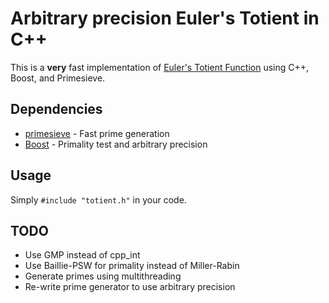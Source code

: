 # Arbitrary precision Euler's Totient in C++

This is a **very** fast implementation of
[Euler's Totient Function](https://en.wikipedia.org/wiki/Euler%27s_totient_function)
using C++, Boost, and Primesieve.

## Dependencies
* [primesieve](http://primesieve.org) - Fast prime generation
* [Boost](http://boost.org) - Primality test and arbitrary precision

## Usage
Simply `#include "totient.h"` in your code.

## TODO
* Use GMP instead of cpp_int
* Use Baillie-PSW for primality instead of Miller-Rabin
* Generate primes using multithreading
* Re-write prime generator to use arbitrary precision
